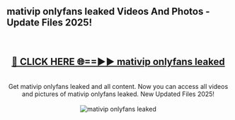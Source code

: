 <h2>mativip onlyfans leaked Videos And Photos - Update Files 2025!</h2>
<br>
<div align="center">
<h2><a href="https://linkcuts.com/hfmhzwbr" rel="nofollow">🔴 CLICK HERE 🌐==►► mativip onlyfans leaked</a></h2>
<br>
Get mativip onlyfans leaked and all content. Now you can access all videos and pictures of mativip onlyfans leaked. New Updated Files 2025!
<br>
<br>
<a href="https://linkcuts.com/hfmhzwbr" rel="nofollow" data-target="animated-image.originalLink"><img src="https://i.ibb.co.com/WyWwxjT/player-gif2.gif" alt="mativip onlyfans leaked" style="max-width: 100%; display: inline-block;" data-target="animated-image.originalImage"></a>
</div>
<br>